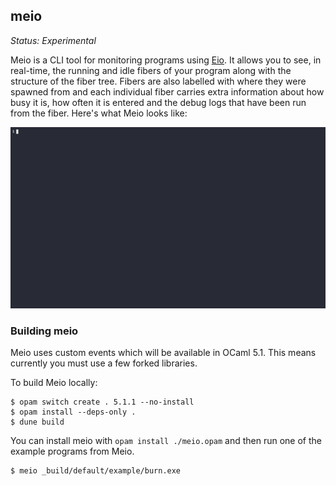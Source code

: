 meio
----

*Status: Experimental*

Meio is a CLI tool for monitoring programs using [Eio][]. It allows you to see, in real-time, the running and idle fibers of your program along with the structure of the fiber tree. Fibers are also labelled with where they were spawned from and each individual fiber carries extra information about how busy it is, how often it is entered and the debug logs that have been run from the fiber. Here's what Meio looks like:

![Meio on asciicast](./.screencast/example.gif)

### Building meio

Meio uses custom events which will be available in OCaml 5.1. This means currently you must use a few forked libraries.

To build Meio locally:

```
$ opam switch create . 5.1.1 --no-install
$ opam install --deps-only .
$ dune build
```

You can install meio with `opam install ./meio.opam` and then run one of the example programs from Meio.

```
$ meio _build/default/example/burn.exe
```

[Eio]: https://github.com/ocaml-multicore/eio
